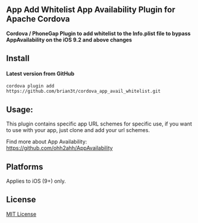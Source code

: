 ## App Add Whitelist App Availability Plugin for Apache Cordova

**Cordova / PhoneGap Plugin to add whitelist to the Info.plist file to bypass AppAvailability on the iOS 9.2 and above changes**

## Install

#### Latest version from GitHub

```
cordova plugin add https://github.com/brian3t/cordova_app_avail_whitelist.git
```

## Usage:
This plugin contains specific app URL schemes for specific use, if you want to use with your app, just clone and add your url schemes.

Find more about App Availability:  
https://github.com/ohh2ahh/AppAvailability

## Platforms

Applies to iOS (9+) only.

## License

[MIT License](https://opensource.org/licenses/mit-license.html)

